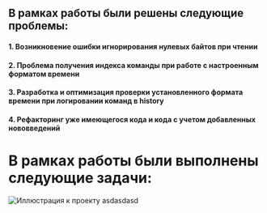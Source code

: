 ## В рамках работы были решены следующие проблемы:
#### 1. Возникновение ошибки игнорирования нулевых байтов при чтении
#### 2. Проблема получения индекса команды при работе с настроенным форматом времени
#### 3. Разработка и оптимизация проверки установленного формата времени при логировании команд в history
#### 4. Рефакторинг уже имеющегося кода и кода с учетом добавленных нововведений

# В рамках работы были выполнены следующие задачи:


![Иллюстрация к проекту](https://github.com/jfisto/CyberSecurity/edit/main/Unix/history/1.png)
asdasdasd
